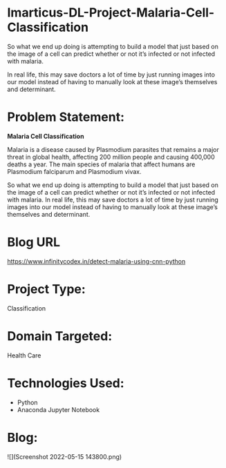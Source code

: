 # Imarticus-DL-Project-Malaria-Cell-Classification
So what we end up doing is attempting to build a model that just based on the image of a cell can predict whether or not it’s infected or not infected with malaria.

In real life, this may save doctors a lot of time by just running images into our model instead of having to manually look at these image’s themselves and determinant.

# Problem Statement:

**Malaria Cell Classification**

Malaria is a disease caused by Plasmodium parasites that remains a major threat in global health, affecting 200 million people and causing 400,000 deaths a year. The main species of malaria that affect humans are Plasmodium falciparum and Plasmodium vivax.

So what we end up doing is attempting to build a model that just based on the image of a cell can predict whether or not it’s infected or not infected with malaria. In real life, this may save doctors a lot of time by just running images into our model instead of having to manually look at these image’s themselves and determinant.

# Blog URL

https://www.infinitycodex.in/detect-malaria-using-cnn-python

# Project Type:
Classification

# Domain Targeted:
Health Care

# Technologies Used:
- Python
- Anaconda Jupyter Notebook

# Blog:

![](Screenshot 2022-05-15 143800.png)
